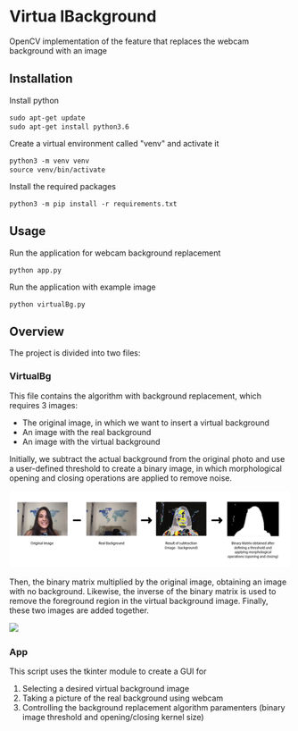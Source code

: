 # Virtua lBackground

OpenCV implementation of the feature that replaces the webcam background with an image

## Installation

Install python
```
sudo apt-get update
sudo apt-get install python3.6
```

Create a virtual environment called "venv" and activate it
```
python3 -m venv venv
source venv/bin/activate
```

Install the required packages
```
python3 -m pip install -r requirements.txt
```

## Usage 

Run the application for webcam background replacement
```
python app.py
```

Run the application with example image
```
python virtualBg.py
```

## Overview

The project is divided into two files:

### VirtualBg
This file contains the algorithm with background replacement, which requires 3 images:
- The original image, in which we want to insert a virtual background
- An image with the real background
- An image with the virtual background 

Initially, we subtract the actual background from the original photo and use a user-defined threshold to create a binary image, in which morphological opening and closing operations are applied to remove noise.

![](images/readme1.png)

Then, the binary matrix multiplied by the original image, obtaining an image with no background. Likewise, the inverse of the binary matrix is used to remove the foreground region in the virtual background image. Finally, these two images are added together.

![](images/readme2.png)

### App

This script uses the tkinter module to create a GUI for
1. Selecting a desired virtual background image
2. Taking a picture of the real background using webcam
3. Controlling the background replacement algorithm paramenters (binary image threshold and opening/closing kernel size)

